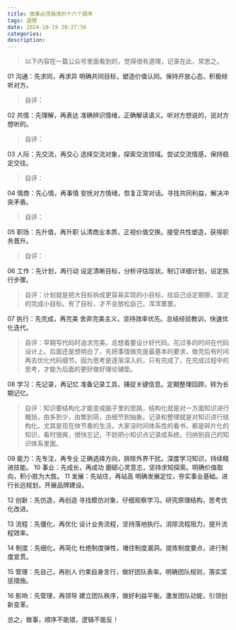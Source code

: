 ```yaml
---
title: 做事必须搞清的十六个顺序
tags: 道理
date: 2024-10-19 20:27:56
categories:
description:
---
```



> 以下内容在一篇公众号里面看到的，觉得很有道理，记录在此，常思之。

01 沟通：先求同，再求异 
    明确共同目标，塑造价值认同。保持开放心态，积极倾听对方。
>自评：

02 共情：先理解，再表达 
    准确辨识情绪，正确解读语义。听对方想说的，说对方想听的。
>自评：

03 人际：先交流，再交心 
    选择交流对象，探索交流领域。尝试交流情感，保持稳定交往。
>自评：

04 情商：先心情，再事情 
    安抚对方情绪，恢复正常对话。寻找共同利益，解决冲突矛盾。
>自评：

05 职场：先升值，再升职 
    认清商业本质，正视价值交换。接受共性塑造，获得职务晋升。
>自评：

06 工作：先计划，再行动 
    设定清晰目标，分析评估现状。制订详细计划，设定执行步骤。
>自评：计划就是把大目标拆成更容易实现的小目标，给自己设定期限，坚定的完成小目标。有了目标，才不会放松自己，浑浑噩噩。

07 执行：先完成，再完美 
    舍弃完美主义，坚持效率优先。总结经验教训，快速优化迭代。
>自评：早期写代码时追求完美，总想着要设计好代码。花过多的时间在代码设计上。后面还是想明白了，先把事情做完是最基本的要求，做完后有时间再去优化代码细节。因为思考是逐渐深入的，只有完成了，在完成过程中的思考，才能为后面的更好做好理论铺垫。

08 学习：先记录，再记忆 
    准备记录工具，捕捉关键信息。定期整理回顾，转为长期记忆。
>自评：知识要结构化才能变成脑子里的思路，结构化就是对一方面知识进行概括，由多到少，由繁到简，由细节到抽象。记录和整理就是对知识进行结构化。尤其是现在快节奏的生活，大家没时间体系性的看书，都是碎片化的知识，看时很爽，很快忘记，不妨把小知识点记录成系统，归纳到自己的知识体系里面。

09 能力：先专注，再专业 
    正确选择方向，排除外界干扰。深度学习知识，持续精进技能。
10 事业：先成长，再成功 
    磨砺心灵意志，坚持求知探索。明确价值取向，积小胜为大胜。
11 发展：先站住，再站高 
    明确发展定位，夯实事业基础。进行长远规划，开展品牌建设。

12 创新：先仿造，再创造 
    寻找模仿对象，仔细观察学习。研究原理结构，思考优化改进。

13 流程：先僵化，再优化 
    设计业务流程，坚持落地执行。消除流程阻力，提升流程效率。

14 制度：先细化，再简化 
    杜绝制度弹性，堵住制度漏洞。提炼制度要点，进行制度宣贯。

15 管理：先自己，再别人 
    约束自身言行，做好团队表率。明确团队规则，落实奖惩措施。

16 影响：先管理，再领导 
    建立团队秩序，做好利益平衡。激发团队动能，引领创新变革。

总之，做事，顺序不能错，逻辑不能反！